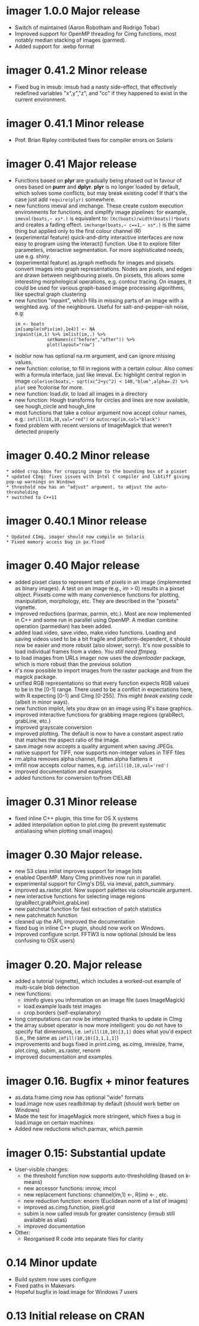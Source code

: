 # imager 1.0.0 Major release

* Switch of maintained (Aaron Robotham and Rodrigo Tobar)
* Improved support for OpenMP threading for Cimg functions, most notably median stacking of images (parmed).
* Added support for .webp format

# imager 0.41.2 Minor release

* Fixed bug in imsub: imsub had a nasty side-effect, that effectively redefined variables "x",y","z", and "cc" if they happened to exist in the current environment. 

# imager 0.41.1 Minor release

* Prof. Brian Ripley contributed fixes for compiler errors on Solaris

# imager 0.41 Major release

* Functions based on **plyr** are gradually being phased out in favour of ones based on **purrr** and **dplyr**. **plyr** is no longer loaded by default, which solves some conflicts, but may break existing code! If that's the case just add ```require(plyr)``` somewhere. 
* new functions imeval and imchange. These create custom execution environments for functions, and simplify image pipelines: for example,
``` imeval(boats,~ xs*.) ```
is equivalent to: ``` (Xc(boats)/width(boats))*boats ``` and creates a fading effect. 
``` imchange(boats,~ c==1,~ xs*.) ```
is the same thing but applied only to the first colour channel (R) 
* (experimental feature) quick-and-dirty interactive interfaces are now easy to program using the interact() function. Use it to explore filter parameters, interactive segmentation. For more sophisticated needs, use e.g. shiny. 
* (experimental feature) as.igraph methods for images and pixsets convert images into graph representations. Nodes are pixels, and edges are drawn between neighbouring pixels. On pixsets, this allows some interesting morphological operations, e.g. contour tracing. On images, it could be used for various graph-based image processing algorithms, like spectral graph clustering
* new function "inpaint", which fills in missing parts of an image with a weighted avg. of the neighbours. Useful for salt-and-pepper-ish noise, e.g:
  ```
  im <- boats
  im[sample(nPix(im),1e4)] <- NA
  inpaint(im,1) %>% imlist(im,.) %>%
              setNames(c("before","after")) %>% 
			  plot(layout="row")
  ```
* isoblur now has optional na.rm argument, and can ignore missing values. 
* new function: colorise, to fill in regions with a certain colour. Also comes with a formula interface, just like imeval. Ex: highlight central region in image
    ``` colorise(boats,~ sqrt(xc^2+yc^2) < 140,"blue",alpha=.2) %>% plot ```
see ?colorise for more. 
* new function: load.dir, to load all images in a directory  
* new function: Hough transforms for circles and lines are now available, see hough_circle and hough_line
* most functions that take a colour argument now accept colour names, e.g.:
       ```imfill(10,10,val="red")``` or ```autocrop(im,col="black")```
* fixed problem with recent versions of ImageMagick that weren't detected properly
	
# imager 0.40.2 Minor release
	* added crop.bbox for cropping image to the bounding box of a pixset
	* updated CImg: fixes issues with Intel C compiler and libtiff giving pop-up warnings on Windows 
	* threshold now has an "adjust" argument, to adjust the auto-thresholding
	* switched to C++11 
	
# imager 0.40.1 Minor release
	* Updated CImg, imager should now compile on Solaris
	* Fixed memory access bug in px.flood

# imager 0.40 Major release
   * added pixset class to represent sets of pixels in an image (implemented as binary images). A test on an image (e.g., im > 0) results in a pixset object. Pixsets come with many convenience functions for plotting, manipulation, morphology, etc. They are described in the "pixsets" vignette. 
   * improved reductions (parmax, parmin, etc.). Most are now implemented in C++ and some run in parallel using OpenMP. A median combine operation (parmedian) has been added.
   * added load.video, save.video, make.video functions. Loading and saving videos used to be a bit fragile and platform-dependent, it should now be easier and more robust (also slower, sorry). It's now possible to load individual frames from a video. *You still need ffmpeg*. 
   * to load images from URLs imager now uses the *downloader* package, which is more robust than the previous solution
   * it's now possible to import images from the raster package and from the magick package.
   * unified RGB representations so that every function expects RGB values to be in the [0-1] range. There used to be a conflict in expectations here, with R expecting [0-1] and CImg [0-255]. *This might break existing code* (albeit in minor ways). 
   * new function implot, lets you draw on an image using R's base graphics. 
   * improved interactive functions for grabbing image regions (grabRect, grabLine, etc.)
   * improved grayscale conversion
   * improved plotting. The default is now to have a constant aspect ratio that matches the aspect ratio of the image. 
   * save.image now accepts a quality argument when saving JPEGs.
   * native support for TIFF, now supports non-integer values in TIFF files
   * rm.alpha removes alpha channel, flatten.alpha flattens it
   * imfill now accepts  colour names, e.g. `imfill(10,10,val='red')`
   * improved documentation and examples
   * added functions for conversion to/from CIELAB 
   
# imager 0.31 Minor release
   * fixed inline C++ plugin, this time for OS X systems
   * added interpolation option to plot.cimg (to prevent systematic antialiasing when plotting small images)
   
# imager 0.30 Major release. 
  * new S3 class imlist improves support for image lists 
  * enabled OpenMP. Many CImg primitives now run in parallel. 
  * experimental support for CImg's DSL via imeval, patch_summary. 
  * improved as.raster,plot. Now support palettes via colourscale argument.
  * new interactive functions for selecting image regions (grabRect,grabPoint,grabLine)
  * new patchstat function for fast extraction of patch statistics
  * new patchmatch function 
  * cleaned up the API, improved the documentation
  * fixed bug in inline C++ plugin, should now work on Windows. 
  * improved configure script. FFTW3 is now optional (should be less confusing to OSX users)


# imager 0.20. Major release
  * added a tutorial (vignette), which includes a worked-out example of multi-scale blob detection
  * new functions: 
    + iminfo gives you information on an image file (uses ImageMagick)
    + load.example loads test images
    + crop.borders (self-explanatory)
  * long computations can now be interrupted thanks to update in CImg
  * the array subset operator is now more intelligent: you do not have to specify flat dimensions, i.e. 
    `imfill(10,10)[3,1]`   does what you'd expect (i.e., the same as `imfill(10,10)[3,1,1,1]`)
  * improvements and bugs fixed in print.cimg, as.cimg, imresize, frame, plot.cimg, subim, as.raster, renorm
  * improved documentation and examples 

# imager 0.16. Bugfix + minor features
  * as.data.frame.cimg now has optional "wide" formats
  * load.image now uses readbitmap by default (should work better on Windows) 
  * Made the test for ImageMagick more stringent, which fixes a bug in load.image on certain machines
  * Added new reductions which.parmax, which.parmin 

# imager 0.15: Substantial update
  * User-visible changes:
    + the threshold function now supports auto-thresholding (based on k-means)
    + new accessor functions: imrow, imcol
    + new replacement functions: channel(im,1) <-, R(im) <- , etc.
    + new reduction function: enorm (Euclidean norm of a list of images)
    + improved as.cimg.function, pixel.grid
    + subim is now called imsub for greater consistency (imsub still available as alias)
    + improved documentation
  * Other: 
    + Reorganised R code into separate files for clarity

# 0.14 Minor update
  * Build system now uses configure
  * Fixed paths in Makevars
  * Hopeful bugfix in load.image for Windows 7 users 

# 0.13 Initial release on CRAN
